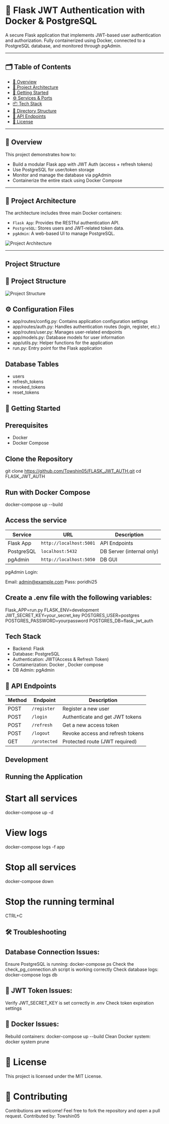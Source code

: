 

# 🔐 Flask JWT Authentication with Docker & PostgreSQL

A secure Flask application that implements JWT-based user authentication and authorization. Fully containerized using Docker, connected to a PostgreSQL database, and monitored through pgAdmin.

---

## 🗂️ Table of Contents

- [📌 Overview](#-overview)
- [🧠 Project Architecture](#-project-architecture)
- [🚀 Getting Started](#-getting-started)
- [⚙️ Services & Ports](#️-services--ports)
- [📦 Tech Stack](#-tech-stack)
- [📁 Directory Structure](#-directory-structure)
- [🔐 API Endpoints](#-api-endpoints)
- [📃 License](#-license)

---

## 📌 Overview

This project demonstrates how to:

- Build a modular Flask app with JWT Auth (access + refresh tokens)
- Use PostgreSQL for user/token storage
- Monitor and manage the database via pgAdmin
- Containerize the entire stack using Docker Compose

---

## 🧠 Project Architecture

The architecture includes three main Docker containers:

- `Flask App`: Provides the RESTful authentication API.
- `PostgreSQL`: Stores users and JWT-related token data.
- `pgAdmin`: A web-based UI to manage PostgreSQL.

![Project Architecture](docs/project-architecture.png)

---

## Project Structure
## 📁 Project Structure

![Project Structure](images/pic.png)


## ⚙️ Configuration Files
- app/routes/config.py: Contains application configuration settings
- app/routes/auth.py: Handles authentication routes (login, register, etc.)
- app/routes/user.py: Manages user-related endpoints
- app/models.py: Database models for user information
- app/utils.py: Helper functions for the application
- run.py: Entry point for the Flask application
## Database Tables
- users
- refresh_tokens
- revoked_tokens
- reset_tokens

## 🚀 Getting Started
## Prerequisites

- Docker 
- Docker Compose
## Clone the Repository


git clone https://github.com/Towshin05/FLASK_JWT_AUTH.git
cd FLASK_JWT_AUTH
 
## Run with Docker Compose
 docker-compose up --build

 ## Access the service
| Service    | URL                     | Description               |
| ---------- | ----------------------- | ------------------------- |
| Flask App  | `http://localhost:5001` | API Endpoints             |
| PostgreSQL | `localhost:5432`        | DB Server (internal only) |
| pgAdmin    | `http://localhost:5050` | DB GUI                    |
 pgAdmin Login:

 Email: admin@example.com
 Pass: poridhi25
## Create a .env file with the following variables:
 Flask_APP=run.py
 FLASK_ENV=development
 JWT_SECRET_KEY=your_secret_key
 POSTGRES_USER=postgres
 POSTGRES_PASSWORD=yourpassword
 POSTGRES_DB=flask_jwt_auth


## Tech Stack
- Backend: Flask
- Database: PostgreSQL
- Authentication: JWT(Access & Refresh Token)
- Containerization: Docker , Docker compose
- DB Admin: pgAdmin
## 🔐 API Endpoints
| Method | Endpoint     | Description                      |
| ------ | ------------ | -------------------------------- |
| POST   | `/register`  | Register a new user              |
| POST   | `/login`     | Authenticate and get JWT tokens  |
| POST   | `/refresh`   | Get a new access token           |
| POST   | `/logout`    | Revoke access and refresh tokens |
| GET    | `/protected` | Protected route (JWT required)   |

## Development
## Running the Application
# Start all services
docker-compose up -d

# View logs
docker-compose logs -f app

# Stop all services
docker-compose down
# Stop the running terminal 
CTRL+C

## 🛠  Troubleshooting

## Database Connection Issues:

Ensure PostgreSQL is running: docker-compose ps
Check the check_pg_connection.sh script is working correctly
Check database logs: docker-compose logs db


## 🔑 JWT Token Issues:

Verify JWT_SECRET_KEY is set correctly in .env
Check token expiration settings


## 🐳 Docker Issues:

Rebuild containers: docker-compose up --build
Clean Docker system: docker system prune

# 📃 License
This project is licensed under the MIT License.

# 🤝 Contributing
Contributions are welcome!
Feel free to fork the repository and open a pull request.
Contributed by: Towshin05